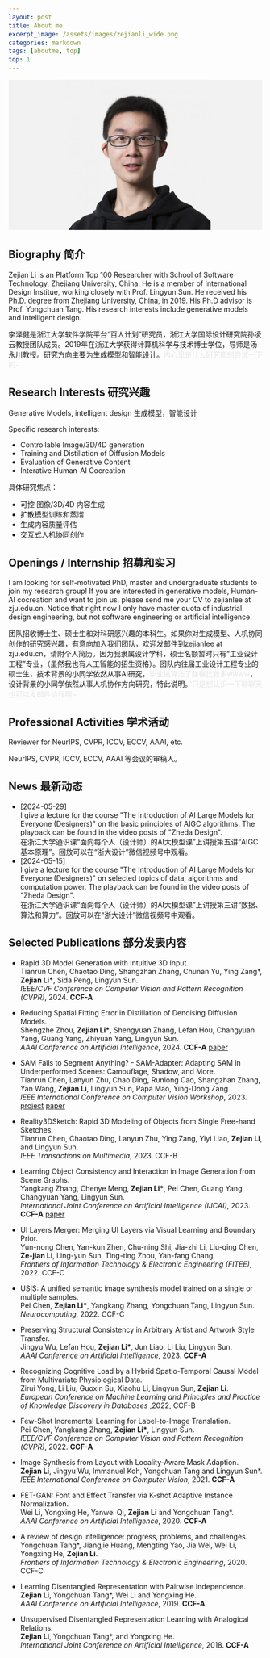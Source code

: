 ```yaml
---
layout: post
title: About me
excerpt_image: /assets/images/zejianli_wide.png
categories: markdown
tags: [aboutme, top]
top: 1
---
```


![banner](/assets/images/zejianli_wide.png)


## Biography 简介

Zejian Li is an Platform Top 100 Researcher with School of Software Technology, Zhejiang University, China. He is a member of International Design Institue, working closely with Prof. Lingyun Sun. He received his Ph.D. degree from Zhejiang University, China, in 2019. His Ph.D advisor is Prof. Yongchuan Tang. His research interests include generative models and intelligent design.

李泽健是浙江大学软件学院平台“百人计划”研究员，浙江大学国际设计研究院孙凌云教授团队成员。2019年在浙江大学获得计算机科学与技术博士学位，导师是汤永川教授。研究方向主要为生成模型和智能设计。<span style="color:#E5E5E5;">内心里是什么研究都想尝试一下的~</span>


## Research Interests 研究兴趣

Generative Models, intelligent design
生成模型，智能设计

Specific research interests:
- Controllable Image/3D/4D generation
- Training and Distillation of Diffusion Models
- Evaluation of Generative Content
- Interative Human-AI Cocreation

具体研究焦点：
- 可控 图像/3D/4D 内容生成
- 扩散模型训练和蒸馏
- 生成内容质量评估
- 交互式人机协同创作


## Openings / Internship  招募和实习

I am looking for self-motivated PhD, master and undergraduate students to join my research group! If you are interested in generative models, Human-AI cocreation and want to join us, please send me your CV to zejianlee at zju.edu.cn. Notice that right now I only have master quota of industrial design engineering, but not software engineering or artificial intelligence. 

团队招收博士生、硕士生和对科研感兴趣的本科生。如果你对生成模型、人机协同创作的研究感兴趣，有意向加入我们团队，欢迎发邮件到zejianlee at zju.edu.cn，请附个人简历。因为我隶属设计学科，硕士名额暂时只有“工业设计工程”专业，（虽然我也有人工智能的招生资格）。团队内往届工业设计工程专业的硕士生，技术背景的小同学依然从事AI研究，<span style="color:#E5E5E5;">毕业搞算法了赚得比我多wwww</span>，设计背景的小同学依然从事人机协作方向研究，特此说明。<span style="color:#E5E5E5;">只是想认识一下聊聊天也可以发邮件给我啊~</span>


## Professional Activities 学术活动

Reviewer for NeurIPS, CVPR, ICCV, ECCV, AAAI, etc.

NeurIPS, CVPR, ICCV, ECCV, AAAI 等会议的审稿人。

## News 最新动态
* [2024-05-29] <br>
I give a lecture for the course "The Introduction of AI Large Models for Everyone (Designers)" on the basic principles of AIGC algorithms. The playback can be found in the video posts of "Zheda Design". <br>
在浙江大学通识课“面向每个人（设计师）的AI大模型课”上讲授第五讲“AIGC基本原理”。回放可以在“浙大设计”微信视频号中观看。
* [2024-05-15] <br>
I give a lecture for the course "The Introduction of AI Large Models for Everyone (Designers)" on selected topics of data, algorithms and computation power. The playback can be found in the video posts of "Zheda Design". <br>
在浙江大学通识课“面向每个人（设计师）的AI大模型课”上讲授第三讲“数据、算法和算力”。回放可以在“浙大设计”微信视频号中观看。


## Selected Publications 部分发表内容

- Rapid 3D Model Generation with Intuitive 3D Input.<br>
Tianrun Chen, Chaotao Ding, Shangzhan Zhang, Chunan Yu, Ying Zang\*, **Zejian Li\***, Sida Peng, Lingyun Sun.<br>
*IEEE/CVF Conference on Computer Vision and Pattern Recognition (CVPR)*, 2024. **CCF-A**

- Reducing Spatial Fitting Error in Distillation of Denoising Diffusion Models.<br>
Shengzhe Zhou, **Zejian Li\***, Shengyuan Zhang, Lefan Hou, Changyuan Yang, Guang Yang, Zhiyuan Yang, Lingyun Sun.<br>
*AAAI Conference on Artificial Intelligence*, 2024. **CCF-A** 
[paper](https://ojs.aaai.org/index.php/AAAI/article/view/28602/29171)

- SAM Fails to Segment Anything? - SAM-Adapter: Adapting SAM in Underperformed Scenes: Camouflage, Shadow, and More.<br>
Tianrun Chen, Lanyun Zhu, Chao Ding, Runlong Cao, Shangzhan Zhang, Yan Wang, **Zejian Li**, Lingyun Sun, Papa Mao, Ying-Dong Zang<br>
*IEEE International Conference on Computer Vision Workshop*, 2023. 
[project](https://tianrun-chen.github.io/SAM-Adaptor/) [paper](https://arxiv.org/abs/2304.09148)

- Reality3DSketch: Rapid 3D Modeling of Objects from Single Free-hand Sketches. <br>
Tianrun Chen, Chaotao Ding, Lanyun Zhu, Ying Zang, Yiyi Liao, **Zejian Li**, and Lingyun Sun.<br>
*IEEE Transactions on Multimedia*, 2023. CCF-B

- Learning Object Consistency and Interaction in Image Generation from Scene Graphs.<br>
Yangkang Zhang, Chenye Meng, **Zejian Li\***, Pei Chen, Guang Yang, Changyuan Yang, Lingyun Sun. <br>
*International Joint Conference on Artificial Intelligence (IJCAI)*, 2023. **CCF-A**
[paper](https://www.ijcai.org/proceedings/2023/192)

- UI Layers Merger: Merging UI Layers via Visual Learning and Boundary Prior.<br>
Yun-nong Chen, Yan-kun Zhen, Chu-ning Shi, Jia-zhi Li, Liu-qing Chen, **Ze-jian Li**, Ling-yun Sun, Ting-ting Zhou, Yan-fang Chang. <br>
*Frontiers of Information Technology & Electronic Engineering (FITEE)*, 2022. CCF-C

- USIS: A unified semantic image synthesis model trained on a single or multiple samples.<br>
Pei Chen, **Zejian Li\***, Yangkang Zhang, Yongchuan Tang, Lingyun Sun. <br>
*Neurocomputing*, 2022. CCF-C

- Preserving Structural Consistency in Arbitrary Artist and Artwork Style Transfer.<br>
Jingyu Wu, Lefan Hou, **Zejian Li\***, Jun Liao, Li Liu, Lingyun Sun.<br>
*AAAI Conference on Artificial Intelligence*, 2023. **CCF-A**

- Recognizing Cognitive Load by a Hybrid Spatio-Temporal Causal Model from Multivariate Physiological Data.<br>
Zirui Yong, Li Liu, Guoxin Su, Xiaohu Li, Lingyun Sun, **Zejian Li**. <br>
*European Conference on Machine Learning and Principles and Practice of Knowledge Discovery in Databases* ,2022, CCF-B

- Few-Shot Incremental Learning for Label-to-Image Translation. <br>
Pei Chen, Yangkang Zhang, **Zejian Li\***, Lingyun Sun. <br>
*IEEE/CVF Conference on Computer Vision and Pattern Recognition (CVPR)*, 2022.  **CCF-A**

- Image Synthesis from Layout with Locality-Aware Mask Adaption. <br>
**Zejian Li**, Jingyu Wu, Immanuel Koh, Yongchuan Tang and Lingyun Sun*. <br>
*IEEE International Conference on Computer Vision*, 2021.  **CCF-A**

- FET-GAN: Font and Effect Transfer via K-shot Adaptive Instance Normalization. <br>
Wei Li, Yongxing He, Yanwei Qi, **Zejian Li** and Yongchuan Tang*. <br>
*AAAI Conference on Artificial Intelligence*, 2020. **CCF-A**

- A review of design intelligence: progress, problems, and challenges.<br>
Yongchuan Tang\*, Jiangjie Huang, Mengting Yao, Jia Wei, Wei Li, Yongxing He, **Zejian Li**. <br>
*Frontiers of Information Technology & Electronic Engineering*, 2020. CCF-C

- Learning Disentangled Representation with Pairwise Independence. <br>
**Zejian Li**, Yongchuan Tang\*, Wei Li and Yongxing He. <br>
*AAAI Conference on Artificial Intelligence*, 2019. **CCF-A**

- Unsupervised Disentangled Representation Learning with Analogical Relations.  <br>
**Zejian Li**, Yongchuan Tang\*, and Yongxing He. <br>
*International Joint Conference on Artificial Intelligence*, 2018. **CCF-A**

<!-- 

## 
Paragraphs are separated by a blank line.

2nd paragraph. *Italic*, **bold**, and `monospace`. Itemized lists
look like:

  * this one
  * that one
  * the other one

Note that --- not considering the asterisk --- the actual text
content starts at 4-columns in.

> Block quotes are
> written like so.
>
> They can span multiple paragraphs,
> if you like.

Use 3 dashes for an em-dash. Use 2 dashes for ranges (ex., "it's all
in chapters 12--14"). Three dots ... will be converted to an ellipsis.
Unicode is supported. ☺



An h2 header
------------

Here's a numbered list:

 1. first item
 2. second item
 3. third item

Note again how the actual text starts at 4 columns in (4 characters
from the left side). Here's a code sample:

    # Let me re-iterate ...
    for i in 1 .. 10 { do-something(i) }

As you probably guessed, indented 4 spaces. By the way, instead of
indenting the block, you can use delimited blocks, if you like:

~~~
define foobar() {
    print "Welcome to flavor country!";
}
~~~

(which makes copying & pasting easier). You can optionally mark the
delimited block for Pandoc to syntax highlight it:

~~~python
import time
# Quick, count to ten!
for i in range(10):
    # (but not *too* quick)
    time.sleep(0.5)
    print(i)
~~~



### An h3 header ###

Now a nested list:

 1. First, get these ingredients:

      * carrots
      * celery
      * lentils

 2. Boil some water.

 3. Dump everything in the pot and follow
    this algorithm:

        find wooden spoon
        uncover pot
        stir
        cover pot
        balance wooden spoon precariously on pot handle
        wait 10 minutes
        goto first step (or shut off burner when done)

    Do not bump wooden spoon or it will fall.

Notice again how text always lines up on 4-space indents (including
that last line which continues item 3 above).

Here's a link to [a website](http://foo.bar), to a [local
doc](local-doc.html), and to a [section heading in the current
doc](#an-h2-header). Here's a footnote [^1].

[^1]: Some footnote text.

Tables can look like this:

Name           Size  Material      Color
------------- -----  ------------  ------------
All Business      9  leather       brown
Roundabout       10  hemp canvas   natural
Cinderella       11  glass         transparent

Table: Shoes sizes, materials, and colors.

(The above is the caption for the table.) Pandoc also supports
multi-line tables:

--------  -----------------------
Keyword   Text
--------  -----------------------
red       Sunsets, apples, and
          other red or reddish
          things.

green     Leaves, grass, frogs
          and other things it's
          not easy being.
--------  -----------------------

A horizontal rule follows.

***

Here's a definition list:

apples
  : Good for making applesauce.

oranges
  : Citrus!

tomatoes
  : There's no "e" in tomatoe.

Again, text is indented 4 spaces. (Put a blank line between each
term and  its definition to spread things out more.)

Here's a "line block" (note how whitespace is honored):

| Line one
|   Line too
| Line tree

and images can be specified like so:

Inline math equation: $\omega = d\phi / dt$. Display
math should get its own line like so:

$$I = \int \rho R^{2} dV$$

And note that you can backslash-escape any punctuation characters
which you wish to be displayed literally, ex.: \`foo\`, \*bar\*, etc. -->
